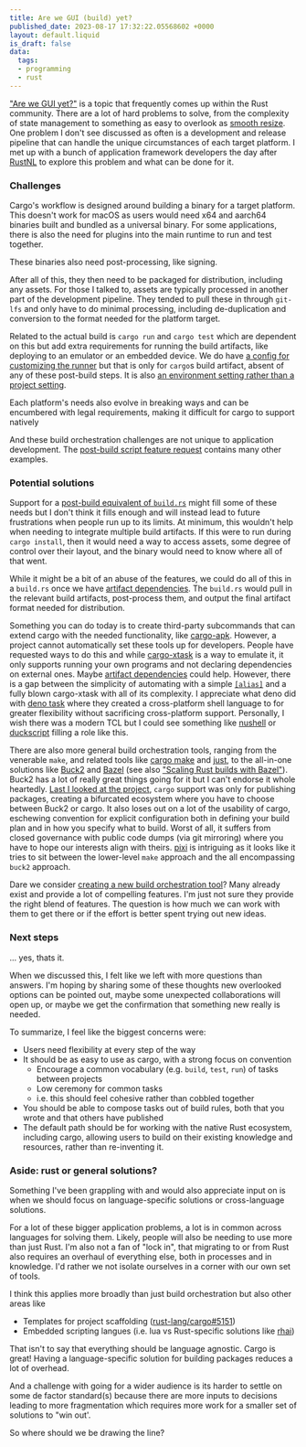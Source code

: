 ```yaml
---
title: Are we GUI (build) yet?
published_date: 2023-08-17 17:32:22.05568602 +0000
layout: default.liquid
is_draft: false
data:
  tags:
  - programming
  - rust
---
```

["Are we GUI yet?"](https://areweguiyet.com/) is a topic that frequently comes
up within the Rust community.
There are a lot of hard problems to solve, from the complexity of state management
to something as easy to overlook as
[smooth resize](https://raphlinus.github.io/rust/gui/2019/06/21/smooth-resize-test.html).
One problem I don't see discussed as often is a development and release pipeline
that can handle the unique circumstances of each target platform.
I met up with a bunch of application framework developers the day after
[RustNL](https://2023.rustnl.org/) to explore this problem and what can be done
for it.

<!-- more -->

### Challenges

Cargo's workflow is designed around building a binary for a target platform.
This doesn't work for macOS as users would need x64 and aarch64 binaries built
and bundled as a universal binary.
For some applications, there is also the need for plugins into the main runtime
to run and test together.

These binaries also need post-processing, like signing.

After all of this, they then need to be packaged for distribution, including any assets.
For those I talked to, assets are typically processed in another part of the
development pipeline.
They tended to pull these in through `git-lfs` and only have to do minimal
processing, including de-duplication and conversion to the format needed for
the platform target.

Related to the actual build is `cargo run` and `cargo test` which are dependent
on this but add extra requirements for running the build artifacts, like
deploying to an emulator or an embedded device.
We do have [a config for customizing the runner](https://doc.rust-lang.org/cargo/reference/config.html#targettriplerunner)
but that is only for `cargo`s build artifact, absent of any of these post-build steps.
It is also [an environment setting rather than a project setting](https://internals.rust-lang.org/t/proposal-move-some-cargo-config-settings-to-cargo-toml/13336).

Each platform's needs also evolve in breaking ways and can be encumbered with
legal requirements, making it difficult for cargo to support natively

And these build orchestration challenges are not unique to application development.
The [post-build script feature request](https://github.com/rust-lang/cargo/issues/545)
contains many other examples.

### Potential solutions

Support for a [post-build equivalent of `build.rs`](https://github.com/rust-lang/cargo/issues/545)
might fill some of these needs but I don't think it fills enough and will
instead lead to future frustrations when people run up to its limits.
At minimum, this wouldn't help when needing to integrate multiple build artifacts.
If this were to run during `cargo install`, then it would need a way to access
assets, some degree of control over their layout, and the binary would need to
know where all of that went.

While it might be a bit of an abuse of the features,
we could do all of this in a
`build.rs` once we have [artifact dependencies](https://github.com/rust-lang/cargo/issues/9096).
The `build.rs` would pull in the relevant build artifacts, post-process them,
and output the final artifact format needed for distribution.

Something you can do today is to create third-party subcommands that can extend
cargo with the needed functionality,
like [cargo-apk](https://crates.io/crates/cargo-apk).
However, a project cannot automatically set these tools up for developers.
People have requested ways to do this and while
[cargo-xtask](https://github.com/matklad/cargo-xtask) is a way to emulate it,
it only supports running your own programs and not declaring dependencies on
external ones.
Maybe [artifact dependencies](https://github.com/rust-lang/cargo/issues/9096) could help.
However, there is a gap between the simplicity of automating with a simple
[`[alias]`](https://doc.rust-lang.org/cargo/reference/config.html#alias)
and a fully blown cargo-xtask with all of its complexity.
I appreciate what deno did with
[deno task](https://deno.land/manual@v1.35.0/tools/task_runner)
where they created a cross-platform shell language to for greater flexibility
without sacrificing cross-platform support.
Personally, I wish there was a modern TCL but I could see something like
[nushell](https://www.nushell.sh/) or
[duckscript](https://sagiegurari.github.io/duckscript/)
filling a role like this.

There are also more general build orchestration tools, ranging from the venerable `make`,
and related tools like 
[cargo make](https://crates.io/crates/cargo-make) and 
[just](https://crates.io/crates/just),
to the all-in-one solutions like [Buck2](https://buck2.build/) and
[Bazel](https://bazel.build/)
(see also ["Scaling Rust builds with Bazel"](https://mmapped.blog/posts/17-scaling-rust-builds-with-bazel.html)).
Buck2 has a lot of really great things going for it but I can't endorse it
whole heartedly.
[Last I looked at the project](https://www.reddit.com/r/rust/comments/136qs44/hello_rrust_we_are_meta_engineers_who_created_the/),
`cargo` support was only for publishing packages,
creating a bifurcated ecosystem where you have to choose between Buck2 or
cargo.
It also loses out on a lot of the usability of cargo,
eschewing convention for explicit configuration both in defining your build
plan and in how you specify what to build.
Worst of all, it suffers from closed governance with public code dumps (via git
mirroring) where you have to hope our interests align with theirs.
[pixi](https://prefix.dev/docs/pixi/overview) is intriguing as it looks like it
tries to sit between the lower-level `make` approach and the all encompassing
`buck2` approach.

Dare we consider
[creating a new build orchestration tool](https://xkcd.com/927/)?
Many already exist and provide a lot of compelling features.
I'm just not sure they provide the right blend of features.
The question is how much we can work with them to get there or if the effort is
better spent trying out new ideas.

### Next steps

... yes, thats it.

When we discussed this, I felt like we left with more questions than answers.
I'm hoping by sharing some of these thoughts
new overlooked options can be pointed out,
maybe some unexpected collaborations will open up,
or maybe we get the confirmation that something new really is needed.

To summarize, I feel like the biggest concerns were:
- Users need flexibility at every step of the way
- It should be as easy to use as cargo, with a strong focus on convention
  - Encourage a common vocabulary (e.g. `build`, `test`, `run`) of tasks between projects
  - Low ceremony for common tasks
  - i.e. this should feel cohesive rather than cobbled together
- You should be able to compose tasks out of build rules, both that you wrote
  and that others have published
- The default path should be for working with the native Rust ecosystem,
  including cargo, allowing users to build on their existing knowledge and
  resources, rather than re-inventing it.

### Aside: rust or general solutions?

Something I've been grappling with and would also appreciate input on is when
we should focus on language-specific solutions or cross-language solutions.

For a lot of these bigger application problems,
a lot is in common across languages for solving them.
Likely, people will also be needing to use more than just Rust.
I'm also not a fan of "lock in", that migrating to or from Rust also requires
an overhaul of everything else, both in processes and in knowledge.
I'd rather we not isolate ourselves in a corner with our own set of tools.

I think this applies more broadly than just build orchestration but also other areas like
- Templates for project scaffolding ([rust-lang/cargo#5151](https://github.com/rust-lang/cargo/issues/5151))
- Embedded scripting langues (i.e. lua vs Rust-specific solutions like [rhai](https://crates.io/crates/rhai))

That isn't to say that everything should be language agnostic.
Cargo is great!
Having a language-specific solution for building packages reduces a lot of overhead.

And a challenge with going for a wider audience is its harder to settle on some de
factor standard(s) because there are more inputs to decisions leading to more
fragmentation which requires more work for a smaller set of solutions to "win
out'.

So where should we be drawing the line?
